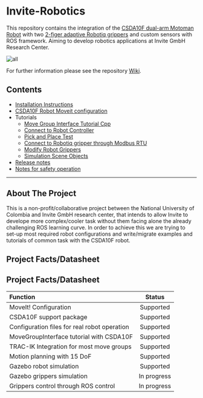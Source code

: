 

# Invite-Robotics
This repository contains the integration of the [CSDA10F dual-arm Motoman Robot](https://www.yaskawa.eu.com/uk/products/robotic/motoman-robots/productdetail/product/csda10f/) with two [2-figer adaptive Robotiq grippers](https://robotiq.com/support/2-finger-adaptive-robot-gripper) and custom sensors with ROS framework. Aiming to develop robotics applications at Invite GmbH Research Center.


![all](https://user-images.githubusercontent.com/8356912/38436175-7e44e2ac-3999-11e8-8157-80c98658412e.jpg)

For further information please see the repository [Wiki](https://github.com/Danfoa/invite-robotics/wiki).

## Contents
* [Installation Instructions](https://github.com/Danfoa/invite-robotics/wiki/Intallation)
* [CSDA10F Robot Moveit configuration](https://github.com/Danfoa/invite-robotics/wiki/CSDA10F-Moveit-Configuration)
* Tutorials
    * [Move Group Interface Tutorial Cpp](https://github.com/Danfoa/invite-robotics/wiki/Tutorial---Move-Group-Interface-Cpp) 
    * [Connect to Robot Controller](https://github.com/Danfoa/invite-robotics/wiki/Tutorial---Connect-to-Robot-Controller)
    * [Pick and Place Test](https://github.com/Danfoa/invite-robotics/wiki/Tutorial---Robot-Test-Pick-and-Place)  
    * [Connect to Robotiq gripper through Modbus RTU](https://github.com/Danfoa/invite-robotics/wiki/Tutorial---Connect-to-Robotiq-grippers-through-ModbusRTU) 
    * [Modify Robot Grippers](https://github.com/Danfoa/invite-robotics/wiki/Tutorial---Modify-Robot-Grippers)
    * [Simulation Scene Objects](https://github.com/Danfoa/invite-robotics/wiki/Tutorial---Simulation-Scene-Objects)   
* [Release notes](https://github.com/Danfoa/invite-robotics/wiki/release-notes)
* [Notes for safety operation](https://github.com/Danfoa/invite-robotics/wiki/Notes-for-safety-operation)
***
## About The Project
This is a non-profit/collaborative project between the National University of Colombia and Invite GmbH research center, that intends to allow Invite to develope more complex/cooler task without them facing alone the already challenging ROS learning curve. In order to achieve this we are trying to set-up most required robot configurations and write/migrate examples and tutorials of common task with the CSDA10F robot. 

## Project Facts/Datasheet
## Project Facts/Datasheet
| Function                            |    Status       | 
| :---                                |     :---:       |       
| MoveIt! Configuration               |  Supported      |
| CSDA10F support package             |  Supported     | 
| Configuration files for real robot operation                |  Supported      | 
| MoveGroupInterface tutorial with CSDA10F               |  Supported     |
| TRAC-IK Integration for most move groups               |  Supported      | 
| Motion planning with 15 DoF            |  Supported   |  
| Gazebo robot simulation             |  Supported      | 
| Gazebo grippers simulation          |  In progress          | 
| Grippers control through ROS control|  In progress | 
